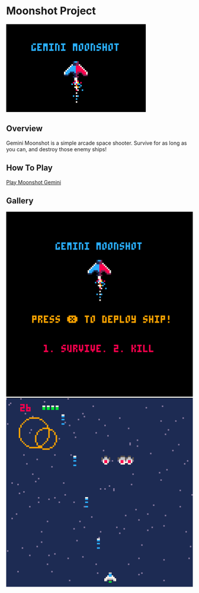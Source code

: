 # Moonshot Project
![Game Banner](./images/GeminiMoonshot.png)

## Overview

Gemini Moonshot is a simple arcade space shooter. Survive for as long as you can, and destroy those enemy ships!

## How To Play

[Play Moonshot Gemini](https://senitelkj.github.io/)


## Gallery

![Game Banner](./images/GM-Menu.png)
![Game Banner](./images/GM-1.png)


